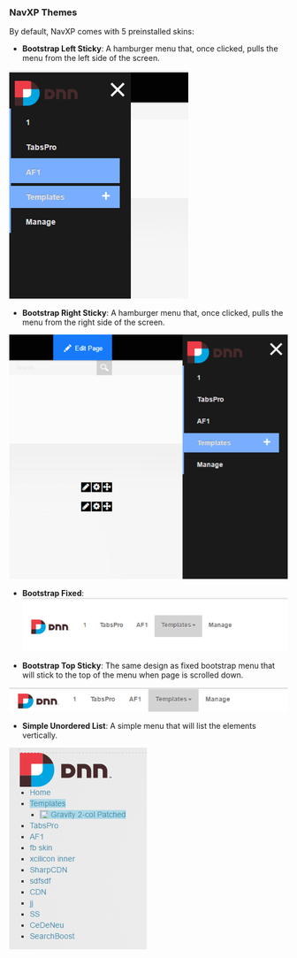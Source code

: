 ### NavXP Themes

By default, NavXP comes with 5 preinstalled skins:

* **Bootstrap Left Sticky**: A hamburger menu that, once clicked, pulls the menu from the left side of the screen.

![](left.png)

* **Bootstrap Right Sticky**: A hamburger menu that, once clicked, pulls the menu from the right side of the screen.

![](right.png)

* **Bootstrap Fixed**:  
  ![](fixed.png)

* **Bootstrap Top Sticky**: The same design as fixed bootstrap menu that will stick to the top of the menu when page is scrolled down.


![](2016-11-28_1725.png)

* **Simple Unordered List**: A simple menu that will list the elements vertically.

![](2016-11-28_1726.png)


